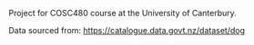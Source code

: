 Project for COSC480 course at the University of Canterbury. 

Data sourced from: https://catalogue.data.govt.nz/dataset/dog

